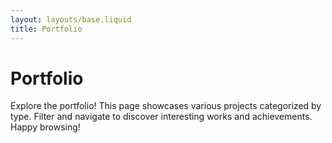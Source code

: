 ```yaml
---
layout: layouts/base.liquid
title: Portfolio
---
```


<!-- Page Title and Introduction -->
<h1>Portfolio</h1>
<p>Explore the portfolio! This page showcases various projects categorized by type. Filter and navigate to discover interesting works and achievements. Happy browsing!</p>

<!-- Container for filter buttons -->
<div id="portfolio-filters" class="portfolio-filters"></div>

<!-- Container for dynamically generated portfolio items -->
<div id="portfolio-container" class="portfolio-items"></div>

<!-- Container for pagination controls -->
<div id="pagination" class="pagination-controls"></div>

<!-- Including Contentful SDK for API interaction -->
<script
  src="https://cdn.jsdelivr.net/npm/contentful@7.0.5/dist/contentful.browser.min.js"
  charset="utf-8"
></script>

<script>
  // Space and access credentials for Contentful API
  const spaceId = '{{ contentful.spaceId }}';
  const accessToken = '{{ contentful.accessToken }}';

  // State variables to store fetched portfolio items and the currently selected type
  let portfolioItems = [];
  let filteredItems = [];
  let selectedType = 'All'; // Default to show all items

  /**
   * Fetches portfolio items from the Contentful API and initializes the page.
   */
  async function fetchPortfolioItems() {
    try {
      // Fetch portfolio entries from Contentful
      const response = await fetch(
        `https://cdn.contentful.com/spaces/${spaceId}/environments/master/entries?access_token=${accessToken}&content_type=portfolio`
      );
      const data = await response.json();

      // Transform API data into a simpler format for use on the page
      portfolioItems = data.items.map(item => ({
        title: item.fields.title,
        type: item.fields.type,
        imageUrl: `https:${item.fields.image.fields.file.url}`,
        description: item.fields.description,
        link: item.fields.link,
      }));

      // Initialize filtered items and render the page
      filteredItems = portfolioItems;
      renderFilters();
      renderPortfolioItems();
    } catch (error) {
      console.error('Error fetching portfolio items:', error);
    }
  }

  
  /**
   * Fetches portfolio entries from Contentful and initializes the page.
   */
  async function fetchPortfolioPreviews() {
    try {
      // Fetch portfolio entries from Contentful
      const response = await fetch(
        `https://cdn.contentful.com/spaces/${spaceId}/environments/master/entries?access_token=${accessToken}&content_type=portfolio`
      );
      const data = await response.json();

      // Transform API data
      portfolios = data.items.map(item => ({
        title: item.fields.title,
        type: item.fields.type,
        slug: item.fields.slug,
      }));

      // Initialize filters and render the page
      initializeFilters();
      applyFilters();
    } catch (error) {
      console.error('Error fetching portfolio previews:', error);
    }
  }

  /**
   * Renders the filter options based on portfolio item types.
   */
  function renderFilters() {
    const filterContainer = document.getElementById('portfolio-filters');

    // Extract unique types from portfolio items
    const types = ['All', ...new Set(portfolioItems.map(item => item.type))];

    // Render filter buttons
    types.forEach(type => {
      const button = document.createElement('button');
      button.textContent = type;
      button.classList.add('filter-button');
      if (type === selectedType) button.classList.add('active'); // Highlight selected filter

      button.addEventListener('click', () => {
        selectedType = type;
        filterPortfolioItems();
      });

      filterContainer.appendChild(button);
    });
  }

  /**
   * Filters portfolio items based on the selected type.
   */
  function filterPortfolioItems() {
    filteredItems = selectedType === 'All'
      ? portfolioItems
      : portfolioItems.filter(item => item.type === selectedType);

    renderPortfolioItems();
    updateActiveFilter();
  }

  /**
   * Updates the active filter button styling.
   */
  function updateActiveFilter() {
    const buttons = document.querySelectorAll('.filter-button');
    buttons.forEach(button => {
      button.classList.toggle('active', button.textContent === selectedType);
    });
  }

  /**
   * Renders the filtered portfolio items on the page.
   */
  function renderPortfolioItems() {
    const container = document.getElementById('portfolio-container');

    // Clear existing content
    container.innerHTML = '';

    // Render each filtered portfolio item
    filteredItems.forEach(item => {
      const itemElement = document.createElement('div');
      itemElement.classList.add('portfolio-item');
      itemElement.innerHTML = `
        <h3>${item.title}</h3>
        <p><strong>Type:</strong> ${item.type}</p>
        <p>${item.description}</p>
        <a href="/portfolioPost/?slug=${item.link}">View Details</a>
      `;
      container.appendChild(itemElement);
    });
  }

  // Initialize the page once the DOM is fully loaded
  document.addEventListener('DOMContentLoaded', fetchPortfolioItems);
</script>
